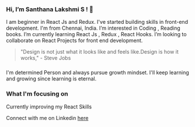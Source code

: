 ### Hi, I’m Santhana Lakshmi S ! 👋
 I am beginner in React Js and Redux. I've started building skills in front-end development. I'm from Chennai, India.
 I’m interested in Coding , Reading books.
 I’m currently learning React Js , Redux , React Hooks.
 I’m looking to collaborate on React Projects for front end development.

 > "Design is not just what it looks like and feels like.Design is how it works," - Steve Jobs
 ###
 I'm determined Person and always pursue growth mindset. I'll keep learning and growing since learning is eternal.
 
 ### What I'm focusing on 
 
 Currently improving my React Skills
 
 Connect with me on Linkedin [here](https://www.linkedin.com/in/santhana-lakshmi-s-177782168/)
<!---
sansavvy/sansavvy is a ✨ special ✨ repository because its `README.md` (this file) appears on your GitHub profile.
You can click the Preview link to take a look at your changes.
--->
